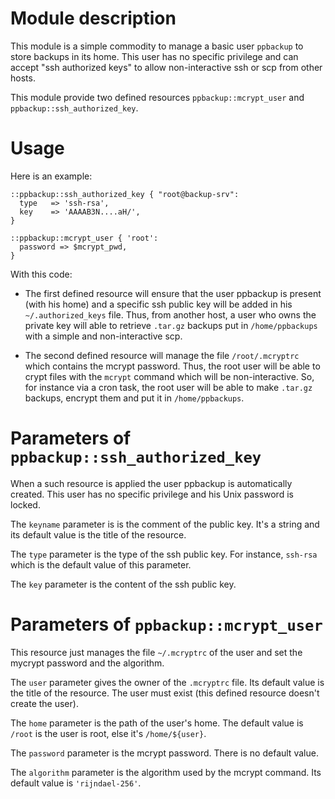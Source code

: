 # Module description

This module is a simple commodity to manage a basic user
`ppbackup` to store backups in its home. This user has no
specific privilege and can accept "ssh authorized keys" to
allow non-interactive ssh or scp from other hosts.

This module provide two defined resources
`ppbackup::mcrypt_user` and `ppbackup::ssh_authorized_key`.




# Usage

Here is an example:

```puppet
::ppbackup::ssh_authorized_key { "root@backup-srv":
  type   => 'ssh-rsa',
  key    => 'AAAAB3N....aH/',
}

::ppbackup::mcrypt_user { 'root':
  password => $mcrypt_pwd,
}
```

With this code:

- The first defined resource will ensure that the user
ppbackup is present (with his home) and a specific ssh
public key will be added in his `~/.authorized_keys` file.
Thus, from another host, a user who owns the private key
will able to retrieve `.tar.gz` backups put in
`/home/ppbackups` with a simple and non-interactive scp.

- The second defined resource will manage the file
`/root/.mcryptrc` which contains the mcrypt password. Thus,
the root user will be able to crypt files with the `mcrypt`
command which will be non-interactive. So, for instance via
a cron task, the root user will be able to make `.tar.gz`
backups, encrypt them and put it in `/home/ppbackups`.




# Parameters of `ppbackup::ssh_authorized_key`

When a such resource is applied the user ppbackup is
automatically created. This user has no specific privilege
and his Unix password is locked.

The `keyname` parameter is is the comment of the public key.
It's a string and its default value is the title of the
resource.

The `type` parameter is the type of the ssh public key. For
instance, `ssh-rsa` which is the default value of this
parameter.

The `key` parameter is the content of the ssh public key.




# Parameters of `ppbackup::mcrypt_user`

This resource just manages the file `~/.mcryptrc` of the
user and set the mycrypt password and the algorithm.

The `user` parameter gives the owner of the `.mcryptrc`
file. Its default value is the title of the resource. The
user must exist (this defined resource doesn't create the
user).

The `home` parameter is the path of the user's home. The
default value is `/root` is the user is root, else it's
`/home/${user}`.

The `password` parameter is the mcrypt password. There is no
default value.

The `algorithm` parameter is the algorithm used by the
mcrypt command. Its default value is `'rijndael-256'`.




